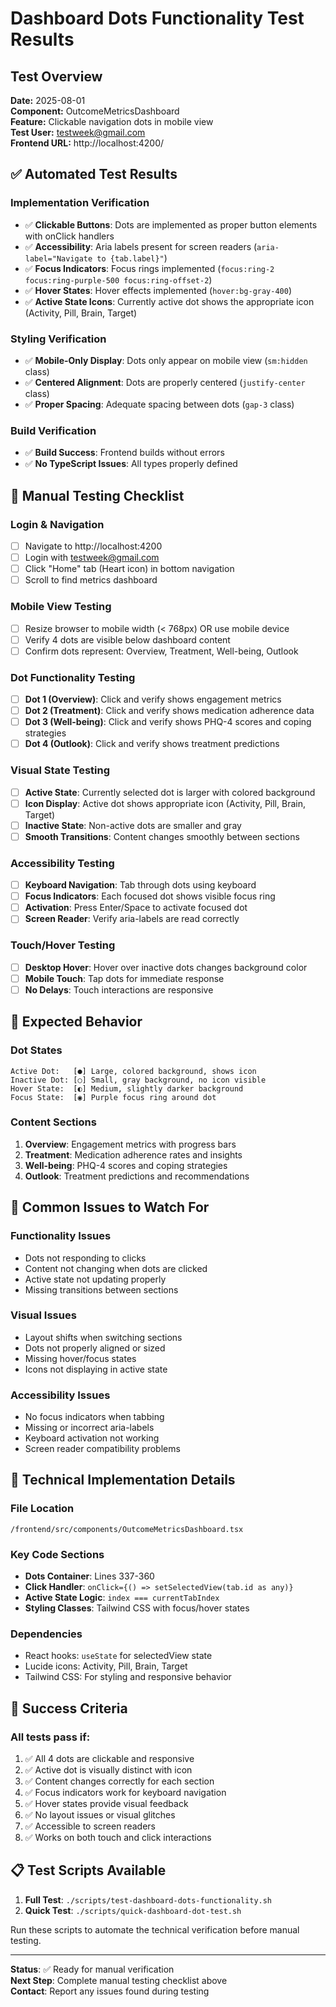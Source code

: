 # Dashboard Dots Functionality Test Results

## Test Overview
**Date:** 2025-08-01  
**Component:** OutcomeMetricsDashboard  
**Feature:** Clickable navigation dots in mobile view  
**Test User:** testweek@gmail.com  
**Frontend URL:** http://localhost:4200/  

## ✅ Automated Test Results

### Implementation Verification
- ✅ **Clickable Buttons**: Dots are implemented as proper button elements with onClick handlers
- ✅ **Accessibility**: Aria labels present for screen readers (`aria-label="Navigate to {tab.label}"`)
- ✅ **Focus Indicators**: Focus rings implemented (`focus:ring-2 focus:ring-purple-500 focus:ring-offset-2`)
- ✅ **Hover States**: Hover effects implemented (`hover:bg-gray-400`)
- ✅ **Active State Icons**: Currently active dot shows the appropriate icon (Activity, Pill, Brain, Target)

### Styling Verification
- ✅ **Mobile-Only Display**: Dots only appear on mobile view (`sm:hidden` class)
- ✅ **Centered Alignment**: Dots are properly centered (`justify-center` class)
- ✅ **Proper Spacing**: Adequate spacing between dots (`gap-3` class)

### Build Verification
- ✅ **Build Success**: Frontend builds without errors
- ✅ **No TypeScript Issues**: All types properly defined

## 📱 Manual Testing Checklist

### Login & Navigation
- [ ] Navigate to http://localhost:4200
- [ ] Login with testweek@gmail.com
- [ ] Click "Home" tab (Heart icon) in bottom navigation
- [ ] Scroll to find metrics dashboard

### Mobile View Testing
- [ ] Resize browser to mobile width (< 768px) OR use mobile device
- [ ] Verify 4 dots are visible below dashboard content
- [ ] Confirm dots represent: Overview, Treatment, Well-being, Outlook

### Dot Functionality Testing
- [ ] **Dot 1 (Overview)**: Click and verify shows engagement metrics
- [ ] **Dot 2 (Treatment)**: Click and verify shows medication adherence data
- [ ] **Dot 3 (Well-being)**: Click and verify shows PHQ-4 scores and coping strategies
- [ ] **Dot 4 (Outlook)**: Click and verify shows treatment predictions

### Visual State Testing
- [ ] **Active State**: Currently selected dot is larger with colored background
- [ ] **Icon Display**: Active dot shows appropriate icon (Activity, Pill, Brain, Target)
- [ ] **Inactive State**: Non-active dots are smaller and gray
- [ ] **Smooth Transitions**: Content changes smoothly between sections

### Accessibility Testing
- [ ] **Keyboard Navigation**: Tab through dots using keyboard
- [ ] **Focus Indicators**: Each focused dot shows visible focus ring
- [ ] **Activation**: Press Enter/Space to activate focused dot
- [ ] **Screen Reader**: Verify aria-labels are read correctly

### Touch/Hover Testing
- [ ] **Desktop Hover**: Hover over inactive dots changes background color
- [ ] **Mobile Touch**: Tap dots for immediate response
- [ ] **No Delays**: Touch interactions are responsive

## 🎯 Expected Behavior

### Dot States
```
Active Dot:   [●] Large, colored background, shows icon
Inactive Dot: [○] Small, gray background, no icon visible
Hover State:  [◐] Medium, slightly darker background
Focus State:  [◉] Purple focus ring around dot
```

### Content Sections
1. **Overview**: Engagement metrics with progress bars
2. **Treatment**: Medication adherence rates and insights
3. **Well-being**: PHQ-4 scores and coping strategies
4. **Outlook**: Treatment predictions and recommendations

## 🚨 Common Issues to Watch For

### Functionality Issues
- Dots not responding to clicks
- Content not changing when dots are clicked
- Active state not updating properly
- Missing transitions between sections

### Visual Issues
- Layout shifts when switching sections
- Dots not properly aligned or sized
- Missing hover/focus states
- Icons not displaying in active state

### Accessibility Issues
- No focus indicators when tabbing
- Missing or incorrect aria-labels
- Keyboard activation not working
- Screen reader compatibility problems

## 🔧 Technical Implementation Details

### File Location
`/frontend/src/components/OutcomeMetricsDashboard.tsx`

### Key Code Sections
- **Dots Container**: Lines 337-360
- **Click Handler**: `onClick={() => setSelectedView(tab.id as any)}`
- **Active State Logic**: `index === currentTabIndex`
- **Styling Classes**: Tailwind CSS with focus/hover states

### Dependencies
- React hooks: `useState` for selectedView state
- Lucide icons: Activity, Pill, Brain, Target
- Tailwind CSS: For styling and responsive behavior

## 🎯 Success Criteria

### All tests pass if:
1. ✅ All 4 dots are clickable and responsive
2. ✅ Active dot is visually distinct with icon
3. ✅ Content changes correctly for each section
4. ✅ Focus indicators work for keyboard navigation
5. ✅ Hover states provide visual feedback
6. ✅ No layout issues or visual glitches
7. ✅ Accessible to screen readers
8. ✅ Works on both touch and click interactions

## 📋 Test Scripts Available

1. **Full Test**: `./scripts/test-dashboard-dots-functionality.sh`
2. **Quick Test**: `./scripts/quick-dashboard-dot-test.sh`

Run these scripts to automate the technical verification before manual testing.

---

**Status**: ✅ Ready for manual verification  
**Next Step**: Complete manual testing checklist above  
**Contact**: Report any issues found during testing